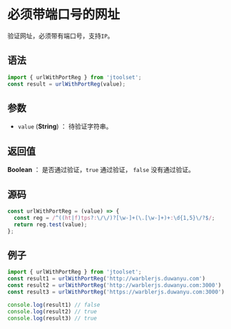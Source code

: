 

# 必须带端口号的网址

验证网址，必须带有端口号，支持`IP`。

## 语法

```js
import { urlWithPortReg } from 'jtoolset';
const result = urlWithPortReg(value);
```

## 参数

- `value` (**String**) ： 待验证字符串。

## 返回值

**Boolean** ： 是否通过验证，`true` 通过验证， `false` 没有通过验证。

## 源码

```js
const urlWithPortReg = (value) => {
  const reg = /^((ht|f)tps?:\/\/)?[\w-]+(\.[\w-]+)+:\d{1,5}\/?$/;
  return reg.test(value);
};
```

## 例子

```js
import { urlWithPortReg } from 'jtoolset';
const result1 = urlWithPortReg('http://warblerjs.duwanyu.com')
const result2 = urlWithPortReg('http://warblerjs.duwanyu.com:3000')
const result3 = urlWithPortReg('https://warblerjs.duwanyu.com:3000')

console.log(result1) // false
console.log(result2) // true
console.log(result3) // true
```
